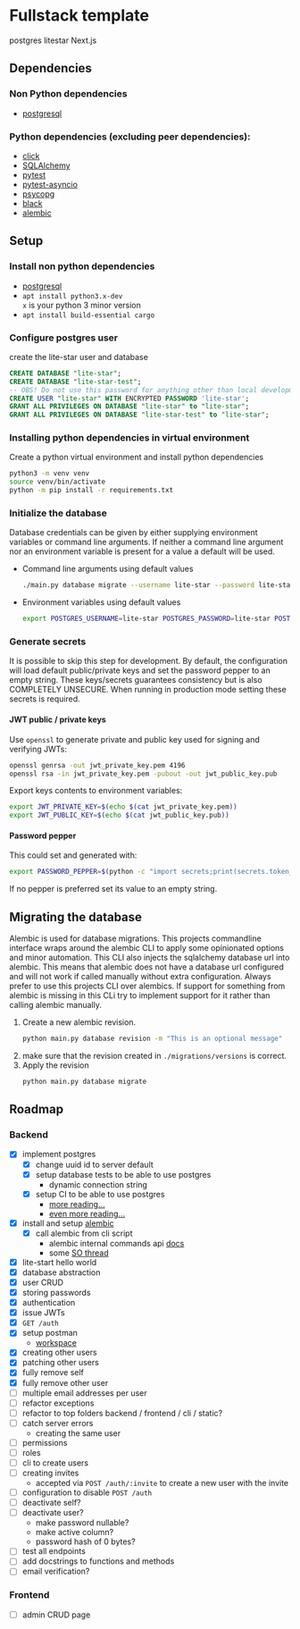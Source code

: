 # Fullstack template
postgres litestar Next.js

## Dependencies
### Non Python dependencies
* [postgresql](https://www.postgresql.org/)
### Python dependencies (excluding peer dependencies):
* [click](https://pypi.org/project/click/)
* [SQLAlchemy](https://pypi.org/project/SQLAlchemy/)
* [pytest](https://pypi.org/project/pytest/)
* [pytest-asyncio](https://pypi.org/project/pytest-asyncio/)
* [psycopg](https://pypi.org/project/psycopg/)
* [black](https://pypi.org/project/black/)
* [alembic](https://pypi.org/project/alembic/)

## Setup
### Install non python dependencies
* [postgresql](https://www.postgresql.org/download/)
* `apt install python3.x-dev`\
  `x` is your python 3 minor version
* `apt install build-essential cargo`
### Configure postgres user
create the lite-star user and database
```sql
CREATE DATABASE "lite-star";
CREATE DATABASE "lite-star-test";
-- OBS! Do not use this password for anything other than local development!
CREATE USER "lite-star" WITH ENCRYPTED PASSWORD 'lite-star';
GRANT ALL PRIVILEGES ON DATABASE "lite-star" to "lite-star";
GRANT ALL PRIVILEGES ON DATABASE "lite-star-test" to "lite-star";
```

### Installing python dependencies in virtual environment
Create a python virtual environment and install python dependencies 
```bash
python3 -m venv venv
source venv/bin/activate
python -m pip install -r requirements.txt
```

### Initialize the database
Database credentials can be given by either supplying environment variables or command line arguments. 
If neither a command line argument nor an environment variable is present for a value a default will be used.
* Command line arguments using default values
  ```bash
  ./main.py database migrate --username lite-star --password lite-star --database lite-star --host localhost --port 5432
  ```
* Environment variables using default values
  ```bash
  export POSTGRES_USERNAME=lite-star POSTGRES_PASSWORD=lite-star POSTGRES_DATABASE=lite-star POSTGRES_HOST=localhost POSTGRES_PORT=5432 && ./main.py database migrate
  ```
### Generate secrets
It is possible to skip this step for development. By default, the configuration will load default public/private keys
and set the password pepper to an empty string. These keys/secrets guarantees consistency but is also COMPLETELY UNSECURE. 
When running in production mode setting these secrets is required. 

#### JWT public / private keys
Use `openssl` to generate private and public key used for signing and verifying JWTs:
```bash
openssl genrsa -out jwt_private_key.pem 4196
openssl rsa -in jwt_private_key.pem -pubout -out jwt_public_key.pub
```
Export keys contents to environment variables:
```bash
export JWT_PRIVATE_KEY=$(echo $(cat jwt_private_key.pem))
export JWT_PUBLIC_KEY=$(echo $(cat jwt_public_key.pub))
```
#### Password pepper
This could set and generated with:
```bash
export PASSWORD_PEPPER=$(python -c "import secrets;print(secrets.token_hex(64))")
```
If no pepper is preferred set its value to an empty string.


## Migrating the database
Alembic is used for database migrations. This projects commandline interface wraps around the alembic CLI
to apply some opinionated options and minor automation. This CLI also injects the sqlalchemy database url into
alembic. This means that alembic does not have a database url configured and will not work if called manually without
extra configuration. 
Always prefer to use this projects CLI over alembics. If support for something from alembic is missing in this CLi
try to implement support for it rather than calling alembic manually.
1. Create a new alembic revision.
   ```bash
   python main.py database revision -m "This is an optional message"
   ```
2. make sure that the revision created in `./migrations/versions` is correct.
3. Apply the revision
   ```bash
   python main.py database migrate
   ```

## Roadmap
### Backend
- [x] implement postgres
  - [x] change uuid id to server default 
  - [x] setup database tests to be able to use postgres
    * dynamic connection string
  - [x] setup CI to be able to use postgres 
    * [more reading...](https://medium.com/qest/database-for-ci-cd-tests-quickly-and-inexpensively-96e3116ce72f)
    * [even more reading...](https://docs.github.com/en/actions/using-containerized-services/creating-postgresql-service-containers)
- [x] install and setup [alembic](https://alembic.sqlalchemy.org/en/latest/)
  - [x] call alembic from cli script
    - alembic internal commands api [docs](https://alembic.sqlalchemy.org/en/latest/api/commands.html)
    - some [SO thread](https://stackoverflow.com/questions/24622170/using-alembic-api-from-inside-application-code)
- [x] lite-start hello world
- [x] database abstraction
- [x] user CRUD
- [x] storing passwords
- [x] authentication
- [x] issue JWTs
- [x] `GET /auth`
- [x] setup postman
  * [workspace](https://www.postman.com/eliaseriksson/workspace/eliaseriksson-fullstack-template/overview)
- [x] creating other users
- [x] patching other users
- [x] fully remove self
- [x] fully remove other user
- [ ] multiple email addresses per user
- [ ] refactor exceptions
- [ ] refactor to top folders backend / frontend / cli / static?
- [ ] catch server errors
  * creating the same user
- [ ] permissions
- [ ] roles
- [ ] cli to create users
- [ ] creating invites
  * accepted via `POST /auth/:invite` to create a new user with the invite
- [ ] configuration to disable `POST /auth`
- [ ] deactivate self?
- [ ] deactivate user?
  * make password nullable?
  * make active column?
  * password hash of 0 bytes?
- [ ] test all endpoints
- [ ] add docstrings to functions and methods
- [ ] email verification?
### Frontend
- [ ] admin CRUD page
